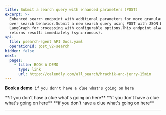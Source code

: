 ```yaml
---
title: Submit a search query with enhanced parameters (POST)
excerpt: >-
  Enhanced search endpoint with additional parameters for more granular control
  over search behavior.Submit a new search query using POST with JSON body. Uses
  LangGraph for processing with configurable options.This endpoint always
  returns results immediately (synchronous).
api:
  file: psearch-agent API Docs.yaml
  operationId: post_v2-search
hidden: false
next:
  pages:
    - title: BOOK A DEMO
      type: link
      url: https://calendly.com/all_pearch/hrachik-and-jerry-15min
---
```

<Anchor label="**Book a demo**" target="_blank" href="https://calendly.com/all_pearch/hrachik-and-jerry-15min">**Book a demo**</Anchor>` if you don't have a clue what's going on here`

<Cards columns={0}>
  <Card title="BOOK A DEMO" href="https://calendly.com/all_pearch/hrachik-and-jerry-15min" icon="fa-kiwi-bird" target="_blank">
    **if you don't have a clue what's going on here**
  </Card>
</Cards>

<Accordion title="BOOK A DEMO" icon="fa-info-circle">
  **if you don't have a clue what's going on here**
</Accordion>

<Callout icon="🧑‍🦯" theme="default">
  <Cards columns={0}>
    <Card title="BOOK A DEMO" href="https://calendly.com/all_pearch/hrachik-and-jerry-15min" icon="fa-kiwi-bird" target="_blank">
      **if you don't have a clue what's going on here**
    </Card>
  </Cards>
</Callout>

***

<BookDemoButton href="https://calendly.com/all_pearch/hrachik-and-jerry-15min" label="Book a demo" sublabel="15 minutes • Calendly" size="lg" fullWidth={false} align="center" />